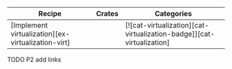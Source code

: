 | Recipe | Crates | Categories |
|--------|--------|------------|
| [Implement virtualization][ex-virtualization-virt] |  | [![cat-virtualization][cat-virtualization-badge]][cat-virtualization] |

<div class="hidden">
TODO P2 add links
</div>

